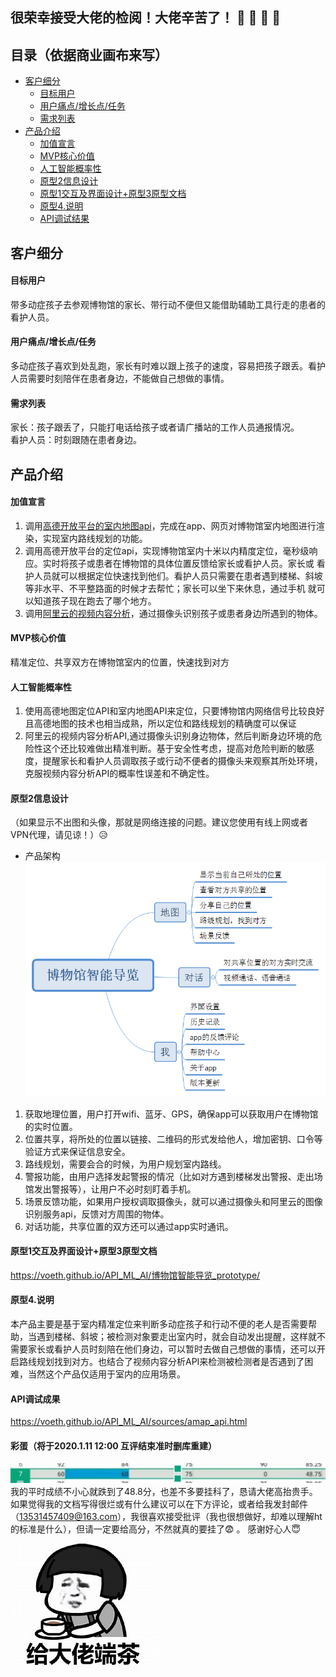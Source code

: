## 很荣幸接受大佬的检阅！大佬辛苦了！ :clap:  :clap:  :clap: :clap:
## 目录（依据商业画布来写）
* [客户细分](#客户细分)
  - [目标用户](#目标用户)
  - [用户痛点/增长点/任务](#用户痛点/增长点/任务)
  - [需求列表](#需求列表)
* [产品介绍](#产品介绍)
  - [加值宣言](#加值宣言)
  - [MVP核心价值](#MVP核心价值)
  - [人工智能概率性](#人工智能概率性)
  - [原型2信息设计](#原型2信息设计)
  - [原型1交互及界面设计+原型3原型文档](#原型1交互及界面设计+原型3原型文档)
  - [原型4.说明](#原型4.说明)
  - [API调试结果](#API调试结果)
## 客户细分
#### 目标用户
带多动症孩子去参观博物馆的家长、带行动不便但又能借助辅助工具行走的患者的看护人员。
#### 用户痛点/增长点/任务
多动症孩子喜欢到处乱跑，家长有时难以跟上孩子的速度，容易把孩子跟丢。看护人员需要时刻陪伴在患者身边，不能做自己想做的事情。
#### 需求列表
家长：孩子跟丢了，只能打电话给孩子或者请广播站的工作人员通报情况。  
看护人员：时刻跟随在患者身边。
## 产品介绍

#### 加值宣言
1. 调用[高德开放平台的室内地图api](https://lbs.amap.com/getting-started/indoorintro/)，完成在app、网页对博物馆室内地图进行渲染，实现室内路线规划的功能。
2. 调用高德开放平台的定位api，实现博物馆室内十米以内精度定位，毫秒级响应。实时将孩子或患者在博物馆的具体位置反馈给家长或看护人员。家长或
看护人员就可以根据定位快速找到他们。看护人员只需要在患者遇到楼梯、斜坡等非水平、不平整路面的时候才去帮忙；家长可以坐下来休息，通过手机
就可以知道孩子现在跑去了哪个地方。
3. 调用[阿里云的视频内容分析](https://promotion.aliyun.com/ntms/act/video-content-create.html?spm=a2c4g.11174283.1kquk9v2l.1.167d1039kBpxwP&wh_ttid=pc#/contentStructure)，通过摄像头识别孩子或患者身边所遇到的物体。
#### MVP核心价值
精准定位、共享双方在博物馆室内的位置，快速找到对方
#### 人工智能概率性
1. 使用高德地图定位API和室内地图API来定位，只要博物馆内网络信号比较良好且高德地图的技术也相当成熟，所以定位和路线规划的精确度可以保证
2. 阿里云的视频内容分析API,通过摄像头识别身边物体，然后判断身边环境的危险性这个还比较难做出精准判断。基于安全性考虑，提高对危险判断的敏感度，提醒家长和看护人员调取孩子或行动不便者的摄像头来观察其所处环境，克服视频内容分析API的概率性误差和不确定性。
#### 原型2信息设计
（如果显示不出图和头像，那就是网络连接的问题。建议您使用有线上网或者VPN代理，请见谅！）:disappointed_relieved: 
* 产品架构
![博物馆智能导览](image/博物馆智能导览.png)
1. 获取地理位置，用户打开wifi、蓝牙、GPS，确保app可以获取用户在博物馆的实时位置。
2. 位置共享，将所处的位置以链接、二维码的形式发给他人，增加密钥、口令等验证方式来保证信息安全。
3. 路线规划，需要会合的时候，为用户规划室内路线。
4. 警报功能，由用户选择发起警报的情况（比如对方遇到楼梯发出警报、走出场馆发出警报等），让用户不必时刻盯着手机。
5. 场景反馈功能，如果用户授权调取摄像头，就可以通过摄像头和阿里云的图像识别服务api，反馈对方周围的物体。
6. 对话功能，共享位置的双方还可以通过app实时通讯。
#### 原型1交互及界面设计+原型3原型文档
https://voeth.github.io/API_ML_AI/博物馆智能导览_prototype/
#### 原型4.说明
本产品主要是基于室内精准定位来判断多动症孩子和行动不便的老人是否需要帮助，当遇到楼梯、斜坡；被检测对象要走出室内时，就会自动发出提醒，这样就不需要家长或看护人员时刻陪在他们身边，可以暂时去做自己想做的事情，还可以开启路线规划找到对方。也结合了视频内容分析API来检测被检测者是否遇到了困难，当然这个产品仅适用于室内的应用场景。
#### API调试成果
https://voeth.github.io/API_ML_AI/sources/amap_api.html

#### 彩蛋（将于2020.1.11 12:00 互评结束准时删库重建）
![](image/grade.jpg)
我的平时成绩不小心就跌到了48.8分，也差不多要挂科了，恳请大佬高抬贵手。如果觉得我的文档写得很烂或有什么建议可以在下方评论，或者给我发封邮件（13531457409@163.com），我很喜欢接受批评（我也很想做好，却难以理解ht的标准是什么），但请一定要给高分，不然就真的要挂了:fearful: 。 感谢好心人:innocent:

![](image/dalao.jpg)

